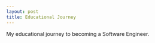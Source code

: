 ```yaml
---
layout: post
title: Educational Journey
---
```

My educational journey to becoming a Software Engineer.